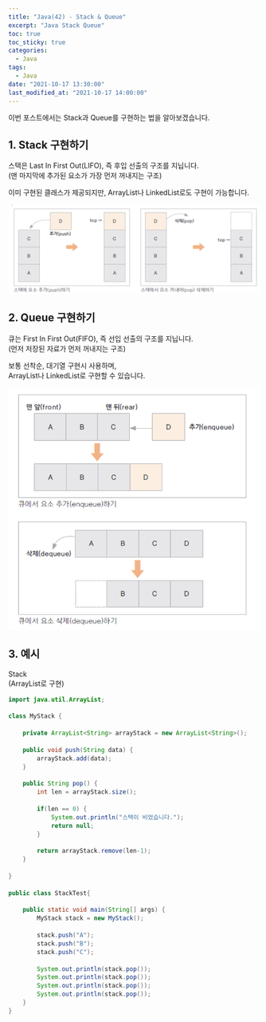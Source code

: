 ```yaml
---
title: "Java(42) - Stack & Queue"
excerpt: "Java Stack Queue"
toc: true
toc_sticky: true
categories:
  - Java
tags:
  - Java
date: "2021-10-17 13:30:00"
last_modified_at: "2021-10-17 14:00:00"
---
```


이번 포스트에서는 Stack과 Queue를 구현하는 법을 알아보겠습니다.<br/>

## 1. Stack 구현하기

스택은 Last In First Out(LIFO), 즉 후입 선출의 구조를 지닙니다.<br/>
(맨 마지막에 추가된 요소가 가장 먼저 꺼내지는 구조)<br/>

이미 구현된 클래스가 제공되지만, ArrayList나 LinkedList로도 구현이 가능합니다.<br/>

![stack](/images/stack2.png)<br/>

## 2. Queue 구현하기

큐는 First In First Out(FIFO), 즉 선입 선출의 구조를 지닙니다.<br/>
(먼저 저장된 자료가 먼저 꺼내지는 구조)<br/>

보통 선착순, 대기열 구현시 사용하며,<br/>
ArrayList나 LinkedList로 구현할 수 있습니다.<br/>

![queue](/images/queue2.png)<br/>

## 3. 예시

Stack<br/>
(ArrayList로 구현)<br/>

```java
import java.util.ArrayList;

class MyStack {

	private ArrayList<String> arrayStack = new ArrayList<String>();

	public void push(String data) {
		arrayStack.add(data);
	}

	public String pop() {
		int len = arrayStack.size();

		if(len == 0) {
			System.out.println("스택이 비었습니다.");
			return null;
		}

		return arrayStack.remove(len-1);
	}

}

public class StackTest{

	public static void main(String[] args) {
		MyStack stack = new MyStack();

		stack.push("A");
		stack.push("B");
		stack.push("C");

		System.out.println(stack.pop());
		System.out.println(stack.pop());
		System.out.println(stack.pop());
		System.out.println(stack.pop());
	}
}
```

